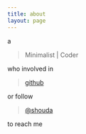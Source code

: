```yaml
---
title: about
layout: page
---
```


a

> Minimalist | Coder

who involved in

> [github](https://github.com/shouda)

or follow

> [@shouda](https://twitter.com/#!/shouda)

to reach me
